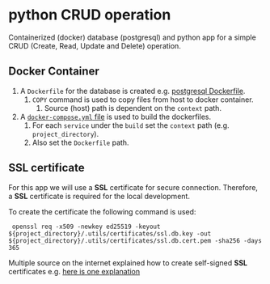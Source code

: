 # python CRUD operation
Containerized (docker) database (postgresql) and python app for a simple CRUD (Create, Read, Update and Delete) operation.

[//]: # (Database &#40;postgresql&#41; docker container and python app container is used to run a simple CRUD &#40;Create, Read, Update and Delete&#41; operation.)

## Docker Container
1. A `Dockerfile` for the database is created e.g. [postgresql Dockerfile](container-scripts/database/postgresql/Dockerfile).
   1. `COPY` command is used to copy files from host to docker container.
      1. Source (host) path is dependent on the `context` path.
1. A [`docker-compose.yml` file](docker-compose.yml) is used to build the dockerfiles.
   1. For each `service` under the `build` set the `context` path (e.g. `project_directory`).
   2. Also set the `Dockerfile` path.
## SSL certificate
For this app we will use a **SSL** certificate for secure connection. Therefore, a **SSL** certificate is required for the local development.

To create the certificate the following command is used: 
```
 openssl req -x509 -newkey ed25519 -keyout ${project_directory}/.utils/certificates/ssl.db.key -out ${project_directory}/.utils/certificates/ssl.db.cert.pem -sha256 -days 365
```
Multiple source on the internet explained how to create self-signed **SSL** certificates e.g. [here is one explanation](https://www.digitalocean.com/community/tutorials/how-to-create-a-self-signed-ssl-certificate-for-nginx-in-ubuntu-22-04)
